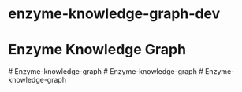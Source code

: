 # enzyme-knowledge-graph-dev



# Enzyme Knowledge Graph

#   E n z y m e - k n o w l e d g e - g r a p h  
 #   E n z y m e - k n o w l e d g e - g r a p h  
 #   E n z y m e - k n o w l e d g e - g r a p h  
 